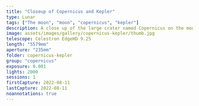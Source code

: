 ```yaml
---
title: "Closeup of Copernicus and Kepler"
type: Lunar
tags: ["The moon", "moon", "copernicus", "kepler"]
description: A close up of the large crater named Copernicus on the moon, with smaller but prominent Kepler to the side.
image: assets/images/gallery/copernicus-kepler/thumb.jpg
telescope: Celestron EdgeHD 9.25
length: "5579mm"
aperture: "235mm"
folder: copernicus-kepler
group: "copernicus"
exposure: 0.001
lights: 2000
sessions: 1
firstCapture: 2022-08-11 
lastCapture: 2022-08-11
noannotations: true
---
```

